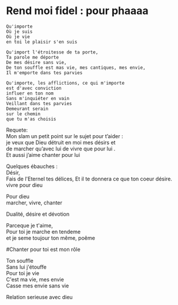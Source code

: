 # Rend moi fidel : pour phaaaa  


```  
Qu'importe  
Où je suis  
Où je vie  
en toi le plaisir s'en suis  

Qu'import l'étroitesse de ta porte,  
Ta parole me déporte  
De mes désire sans vie,  
De ton souffle est mas vie, mes cantiques, mes envie,  
Il m'emporte dans tes parvies  

Qu'importe, les afflictions, ce qui m'importe  
est d'avec conviction  
influer en ton nom  
Sans m'inquiéter en vain  
Veillant dans tes parvies
Demeurant serain
sur le chemin  
que tu m'as choisis  
```  





Requete:  
Mon slam un petit point sur le sujet pour t’aider :  
je veux que Dieu détruit en moi mes désirs et  
de marcher qu’avec lui de vivre que pour lui .  
Et aussi j’aime chanter pour lui  



Quelques ébauches :  
Désir,  
Fais de l'Eternel tes délices, Et il te donnera ce que ton coeur désire.  
vivre pour dieu  

Pour dieu  
marcher, vivre, chanter  

Dualité, désire et dévotion  


Parceque je t'aime,  
Pour toi je marche en tendeme  
et je seme toujour ton même, poême  

#Chanter pour toi est mon rôle  

Ton souffle  
Sans lui j'étouffe  
Pour toi je vie  
C'est ma vie, mes envie  
Casse mes envie sans vie  


Relation serieuse avec dieu  
